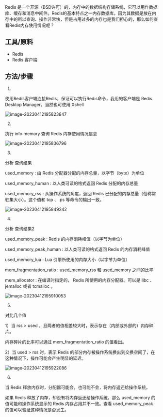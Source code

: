 Redis 是一个开源（BSD许可）的，内存中的数据结构存储系统，它可以用作数据库、缓存和消息中间件。Redis的基本特点之一内存数据库，因为其数据是放在内存中的所以查询、操作非常快，但是占用过多的内存也是我们担心的，那么如何查看Redis内存使用情况呢？

## 工具/原料

- Redis
- Redis 客户端

## 方法/步骤

1. 

   使用Redis客户端连接Redis，保证可以执行Redis命令，我用的客户端是 Redis Desktop Manager，当然也可使用 Xshell

   ![image-20230412195823847](C:\Users\11650\Documents\typora\Image\image-20230412195823847.png)

2. 

   执行 info memory 查询 Redis 内存使用情况信息

   ![image-20230412195836796](C:\Users\11650\Documents\typora\Image\image-20230412195836796.png)

3. 

   分析 查询结果

   used_memory : 由 Redis 分配器分配的内存总量，以字节（byte）为单位

   used_memory_human : 以人类可读的格式返回 Redis 分配的内存总量

   used_memory_rss : 从操作系统的角度，返回 Redis 已分配的内存总量（俗称常驻集大小）。这个值和 top 、 ps 等命令的输出一致。

   ![image-20230412195849242](C:\Users\11650\Documents\typora\Image\image-20230412195849242.png)

4. 

   分析 查询结果2

   used_memory_peak : Redis 的内存消耗峰值（以字节为单位）

   used_memory_peak_human : 以人类可读的格式返回 Redis 的内存消耗峰值

   used_memory_lua : Lua 引擎所使用的内存大小（以字节为单位）

   mem_fragmentation_ratio : used_memory_rss 和 used_memory 之间的比率

   mem_allocator : 在编译时指定的， Redis 所使用的内存分配器。可以是 libc 、 jemalloc 或者 tcmalloc 。

   ![image-20230412195910053](C:\Users\11650\Documents\typora\Image\image-20230412195910053.png)

5. 

   对比几个值

   1）当 rss > used ，且两者的值相差较大时，表示存在（内部或外部的）内存碎片。

   内存碎片的比率可以通过 mem_fragmentation_ratio 的值看出。

   2）当 used > rss 时，表示 Redis 的部分内存被操作系统换出到交换空间了，在这种情况下，操作可能会产生明显的延迟。

   ![image-20230412195922086](C:\Users\11650\Documents\typora\Image\image-20230412195922086.png)

6. 

   当 Redis 释放内存时，分配器可能会，也可能不会，将内存返还给操作系统。

   如果 Redis 释放了内存，却没有将内存返还给操作系统，那么 used_memory 的值可能和操作系统显示的 Redis 内存占用并不一致。查看 used_memory_peak 的值可以验证这种情况是否发生。